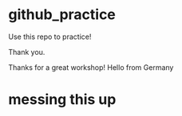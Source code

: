 # github_practice

Use this repo to practice!

Thank you.

Thanks for a great workshop!
Hello from Germany

# messing this up

